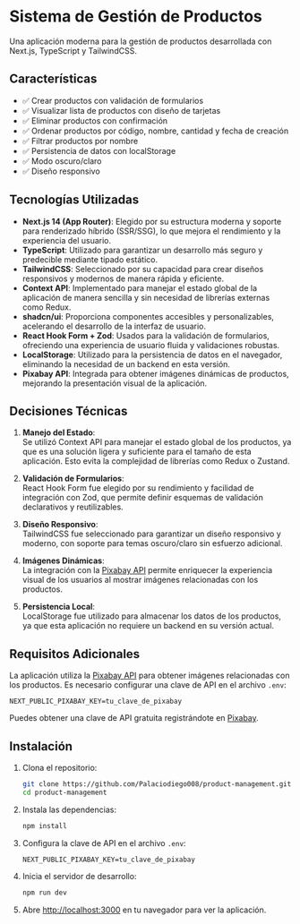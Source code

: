 # Sistema de Gestión de Productos

Una aplicación moderna para la gestión de productos desarrollada con Next.js, TypeScript y TailwindCSS.

## Características

- ✅ Crear productos con validación de formularios
- ✅ Visualizar lista de productos con diseño de tarjetas
- ✅ Eliminar productos con confirmación
- ✅ Ordenar productos por código, nombre, cantidad y fecha de creación
- ✅ Filtrar productos por nombre
- ✅ Persistencia de datos con localStorage
- ✅ Modo oscuro/claro
- ✅ Diseño responsivo

## Tecnologías Utilizadas

- **Next.js 14 (App Router)**: Elegido por su estructura moderna y soporte para renderizado híbrido (SSR/SSG), lo que mejora el rendimiento y la experiencia del usuario.
- **TypeScript**: Utilizado para garantizar un desarrollo más seguro y predecible mediante tipado estático.
- **TailwindCSS**: Seleccionado por su capacidad para crear diseños responsivos y modernos de manera rápida y eficiente.
- **Context API**: Implementado para manejar el estado global de la aplicación de manera sencilla y sin necesidad de librerías externas como Redux.
- **shadcn/ui**: Proporciona componentes accesibles y personalizables, acelerando el desarrollo de la interfaz de usuario.
- **React Hook Form + Zod**: Usados para la validación de formularios, ofreciendo una experiencia de usuario fluida y validaciones robustas.
- **LocalStorage**: Utilizado para la persistencia de datos en el navegador, eliminando la necesidad de un backend en esta versión.
- **Pixabay API**: Integrada para obtener imágenes dinámicas de productos, mejorando la presentación visual de la aplicación.

## Decisiones Técnicas

1. **Manejo del Estado**:  
   Se utilizó Context API para manejar el estado global de los productos, ya que es una solución ligera y suficiente para el tamaño de esta aplicación. Esto evita la complejidad de librerías como Redux o Zustand.

2. **Validación de Formularios**:  
   React Hook Form fue elegido por su rendimiento y facilidad de integración con Zod, que permite definir esquemas de validación declarativos y reutilizables.

3. **Diseño Responsivo**:  
   TailwindCSS fue seleccionado para garantizar un diseño responsivo y moderno, con soporte para temas oscuro/claro sin esfuerzo adicional.

4. **Imágenes Dinámicas**:  
   La integración con la [Pixabay API](https://pixabay.com/api/) permite enriquecer la experiencia visual de los usuarios al mostrar imágenes relacionadas con los productos.

5. **Persistencia Local**:  
   LocalStorage fue utilizado para almacenar los datos de los productos, ya que esta aplicación no requiere un backend en su versión actual.

## Requisitos Adicionales

La aplicación utiliza la [Pixabay API](https://pixabay.com/api/) para obtener imágenes relacionadas con los productos. Es necesario configurar una clave de API en el archivo `.env`:

```env
NEXT_PUBLIC_PIXABAY_KEY=tu_clave_de_pixabay
```

Puedes obtener una clave de API gratuita registrándote en [Pixabay](https://pixabay.com/api/docs/).

## Instalación

1. Clona el repositorio:

   ```bash
   git clone https://github.com/Palaciodiego008/product-management.git
   cd product-management
   ```

2. Instala las dependencias:

   ```bash
   npm install
   ```

3. Configura la clave de API en el archivo `.env`:

   ```env
   NEXT_PUBLIC_PIXABAY_KEY=tu_clave_de_pixabay
   ```

4. Inicia el servidor de desarrollo:

   ```bash
   npm run dev
   ```

5. Abre [http://localhost:3000](http://localhost:3000) en tu navegador para ver la aplicación.